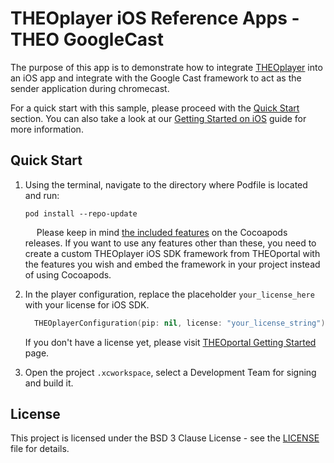 # THEOplayer iOS Reference Apps - THEO GoogleCast

The purpose of this app is to demonstrate how to integrate [THEOplayer] into an iOS app and integrate with the Google Cast framework to act as the sender application during chromecast.

For a quick start with this sample, please proceed with the [Quick Start](#Quick-Start) section. You can also take a look at our [Getting Started on iOS](https://docs.theoplayer.com/getting-started/01-sdks/03-ios-unified/00-getting-started.md) guide for more information.

## Quick Start

1. Using the terminal, navigate to the directory where Podfile is located and run:

       pod install --repo-update
       
      &emsp;
   Please keep in mind [the included features](https://github.com/THEOplayer/theoplayer-sdk-ios#included-features) on the Cocoapods releases. If you want to use any features other than these, you need to create a custom THEOplayer iOS SDK framework from THEOportal with the features you wish and embed the framework in your project instead of using Cocoapods.
      &emsp;
2. In the player configuration, replace the placeholder `your_license_here` with your license for iOS SDK.
      ```swift
        THEOplayerConfiguration(pip: nil, license: "your_license_string")
      ```

      If you don't have a license yet, please visit [THEOportal Getting Started](https://portal.theoplayer.com/getting-started) page.
      &emsp;
3. Open the project `.xcworkspace`, select a Development Team for signing and build it.

## License

This project is licensed under the BSD 3 Clause License - see the [LICENSE] file for details.

[//]: # (Links and Guides reference)
[THEOplayer]: https://www.theoplayer.com
[Get Started with THEOplayer]: https://www.theoplayer.com/pricing/theoplayer

[//]: # (Project files reference)
[LICENSE]: LICENSE
